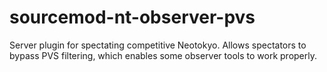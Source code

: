 # sourcemod-nt-observer-pvs
Server plugin for spectating competitive Neotokyo. Allows spectators to bypass PVS filtering, which enables some observer tools to work properly.
